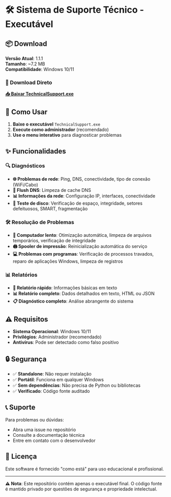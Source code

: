 # 🛠️ Sistema de Suporte Técnico - Executável

## 📦 Download

**Versão Atual**: 1.1.1  
**Tamanho**: ~7.2 MB  
**Compatibilidade**: Windows 10/11

### 🎯 Download Direto

[**📥 Baixar TechnicalSupport.exe**](dist/TechnicalSupport.exe)

## 🚀 Como Usar

1. **Baixe o executável** `TechnicalSupport.exe`
2. **Execute como administrador** (recomendado)
3. **Use o menu interativo** para diagnosticar problemas

## ✨ Funcionalidades

### 🔍 Diagnósticos
- **🌐 Problemas de rede**: Ping, DNS, conectividade, tipo de conexão (WiFi/Cabo)
- **🔄 Flush DNS**: Limpeza de cache DNS
- **📊 Informações da rede**: Configuração IP, interfaces, conectividade
- **💾 Teste de disco**: Verificação de espaço, integridade, setores defeituosos, SMART, fragmentação

### 🛠️ Resolução de Problemas
- **🐌 Computador lento**: Otimização automática, limpeza de arquivos temporários, verificação de integridade
- **🖨️ Spooler de impressão**: Reinicialização automática do serviço
- **💻 Problemas com programas**: Verificação de processos travados, reparo de aplicações Windows, limpeza de registros

### 📊 Relatórios
- **📄 Relatório rápido**: Informações básicas em texto
- **📊 Relatório completo**: Dados detalhados em texto, HTML ou JSON
- **📋 Diagnóstico completo**: Análise abrangente do sistema

## ⚠️ Requisitos

- **Sistema Operacional**: Windows 10/11
- **Privilégios**: Administrador (recomendado)
- **Antivírus**: Pode ser detectado como falso positivo

## 🔒 Segurança

- ✅ **Standalone**: Não requer instalação
- ✅ **Portátil**: Funciona em qualquer Windows
- ✅ **Sem dependências**: Não precisa de Python ou bibliotecas
- ✅ **Verificado**: Código fonte auditado

## 📞 Suporte

Para problemas ou dúvidas:
- Abra uma issue no repositório
- Consulte a documentação técnica
- Entre em contato com o desenvolvedor

## 📄 Licença

Este software é fornecido "como está" para uso educacional e profissional.

---

**⚠️ Nota**: Este repositório contém apenas o executável final. O código fonte é mantido privado por questões de segurança e propriedade intelectual.
